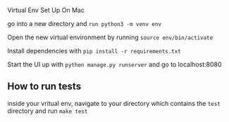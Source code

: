 Virtual Env Set Up On Mac

go into a new directory and `run python3 -m venv env`

Open the new virtual environment by running `source env/bin/activate`

Install dependencies with `pip install -r requirements.txt`

Start the UI up with `python manage.py runserver` and go to localhost:8080

## How to run tests

inside your vritual env, navigate to your directory which contains the `test` directory and run `make test`
